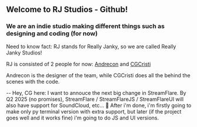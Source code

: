 ## Welcome to RJ Studios - Github!

### We are an indie studio making different things such as designing and coding (for now)

Need to know fact: RJ stands for Really Janky, so we are called Really Janky Studios!

RJ is consisted of 2 people for now: [Andrecon](https://andrecon.cgcristi.xyz) and [CGCristi](https://cgcristi.xyz)

Andrecon is the designer of the team, while CGCristi does all the behind the scenes with the code.

--
Hey, CG here:
I want to annouce the next big change in StreamFlare.
By Q2 2025 (no promises), StreamFlare / StreamFlareJS / StreamFlareUI will also have support for SoundCloud, etc... 👀
After i'm done, i'm firstly going to make only py terminal version with extra support, but later (if the project goes well and it works fine) i'm going to do JS and UI versions.
